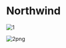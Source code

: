# Northwind

![1](https://user-images.githubusercontent.com/94843366/160950290-4133af89-b66e-4f9c-94b6-69714516595b.png)


![2png](https://user-images.githubusercontent.com/94843366/160950297-a4b1bcfe-a79b-4dd5-9a93-a378f57b3472.png)
